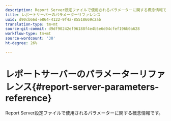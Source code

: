 ```yaml
---
description: Report Server設定ファイルで使用されるパラメーターに関する概念情報です。
title: レポートサーバーのパラメーターリファレンス
uuid: d90cb66d-e864-4122-9f4a-85518669c2ab
translation-type: tm+mt
source-git-commit: d9df90242ef96188f4e4b5e6d04cfef196b0a628
workflow-type: tm+mt
source-wordcount: '30'
ht-degree: 26%

---
```



# レポートサーバーのパラメーターリファレンス{#report-server-parameters-reference}

Report Server設定ファイルで使用されるパラメーターに関する概念情報です。

